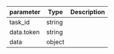 | parameter | Type | Description |
| ----------- | ----------- |----------- |
| task_id  |  string  |    |
| data.token  |  string  |    |
| data  |  object  |    |